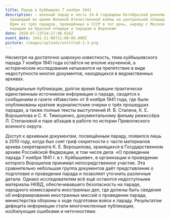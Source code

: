```yaml
---
title: Парад в Куйбышеве 7 ноября 1941
description: — военный парад в честь 24-й годовщины Октябрьской революции.
  прошедший во время Великой Отечественной войны на центральной площади города.
  Один из трёх парадов, проведённых в СССР в тот день, наряду с Московским
  парадом на Красной площади и парадом в Воронеже
date: 2020-07-23T14:27:08.016Z
event_date: 1941-11-06T21:00:00.000Z
picture: /images/uploads/untitled-1-3.png
---
```

Несмотря на достаточно широкую известность, тема куйбышевского парада 7 ноября 1941 года остаётся не вполне изученной, а исторические исследования натыкаются на препятствие в виде недоступности многих документов, находящихся в ведомственных архивах.

Официальные публикации, долгое время бывшие практически единственным источником информации о параде, сводятся к сообщениям в газете «Известия» от 9 ноября 1941 года, где были опубликованы краткие журналистские очерки о трёх прошедших парадах, а также полные тексты выступлений И. В. Сталина, К. Е. Ворошилова и С. К. Тимошенко, документальному фильму режиссёра Л. Степановой и паре абзацев в работе по истории Приволжского военного округа.

Доступ к архивным документам, посвящённым параду, появился лишь в 2010 году, когда был снят гриф секретности с части материалов архива секретариата К. Е. Ворошилова, хранящихся в Государственном архиве Российской Федерации, в том числе дела  «О проведении парада 7 ноября 1941 г. в г. Куйбышеве», в организации и проведении которого Ворошилов принимал непосредственное участие. Эта сравнительно небольшая группа документов даёт представление о подготовке и проведении парада и позволяет уточнить различные детали. Однако исследователям всё ещё остаются недоступными материалы НКВД, обеспечивавшего безопасность на параде, народного комиссариата иностранных дел, где должны быть сведения об информировании иностранных миссий о проведении парада, министерства обороны о ходе подготовки войск к параду. Результатом дефицита информации стали многочисленные публикации, изобилующие ошибками и неточностями.